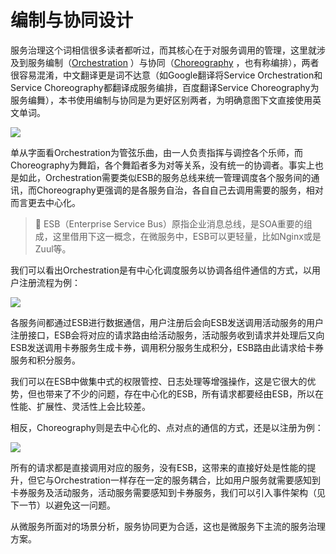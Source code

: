 # 编制与协同设计

服务治理这个词相信很多读者都听过，而其核心在于对服务调用的管理，这里就涉及到服务编制（[Orchestration](https://en.wikipedia.org/wiki/Orchestration_(computing)) ）与协同（[Choreography](https://en.wikipedia.org/wiki/Service_choreography) ，也有称编排），两者很容易混淆，中文翻译更是词不达意（如Google翻译将Service Orchestration和Service Choreography都翻译成服务编排，百度翻译Service Choreography为服务编舞），本书使用编制与协同是为更好区别两者，为明确意图下文直接使用英文单词。

![](https://raw.githubusercontent.com/gudaoxuri/Microservices-Architecture/master/resources/images/ms-service-governance-orchestration-choreography.png?sanitize=true)

单从字面看Orchestration为管弦乐曲，由一人负责指挥与调控各个乐师，而Choreography为舞蹈，各个舞蹈者多为对等关系，没有统一的协调者。事实上也是如此，Orchestration需要类似ESB的服务总线来统一管理调度各个服务间的通讯，而Choreography更强调的是各服务自治，各自自己去调用需要的服务，相对而言更去中心化。

>🔆 ESB（Enterprise Service Bus）原指企业消息总线，是SOA重要的组成，这里借用下这一概念，在微服务中，ESB可以更轻量，比如Nginx或是Zuul等。


我们可以看出Orchestration是有中心化调度服务以协调各组件通信的方式，以用户注册流程为例：

![](https://raw.githubusercontent.com/gudaoxuri/Microservices-Architecture/master/resources/images/ms-service-governance-register-orchestration.png?sanitize=true)

各服务间都通过ESB进行数据通信，用户注册后会向ESB发送调用活动服务的用户注册接口，ESB会将对应的请求路由给活动服务，活动服务收到请求并处理后又向ESB发送调用卡券服务生成卡券，调用积分服务生成积分，ESB路由此请求给卡券服务和积分服务。

我们可以在ESB中做集中式的权限管控、日志处理等增强操作，这是它很大的优势，但也带来了不少的问题，存在中心化的ESB，所有请求都要经由ESB，所以在性能、扩展性、灵活性上会比较差。

相反，Choreography则是去中心化的、点对点的通信的方式，还是以注册为例：

![](https://raw.githubusercontent.com/gudaoxuri/Microservices-Architecture/master/resources/images/ms-service-governance-register-choreography.png?sanitize=true)

所有的请求都是直接调用对应的服务，没有ESB，这带来的直接好处是性能的提升，但它与Orchestration一样存在一定的服务耦合，比如用户服务就需要感知到卡券服务及活动服务，活动服务需要感知到卡券服务，我们可以引入事件架构（见下一节）以避免这一问题。

从微服务所面对的场景分析，服务协同更为合适，这也是微服务下主流的服务治理方案。









